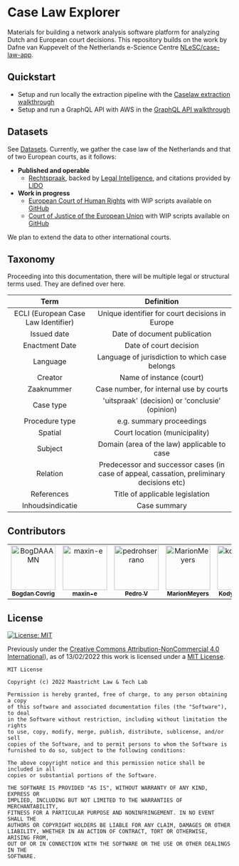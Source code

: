 # Case Law Explorer

Materials for building a network analysis software platform for analyzing Dutch and European court decisions. This repository builds on the work by Dafne van Kuppevelt of the Netherlands e-Science Centre [NLeSC/case-law-app](https://github.com/NLeSC/case-law-app).

## Quickstart

- Setup and run locally the extraction pipeline with the [Caselaw extraction walkthrough](https://maastrichtlawtech.github.io/case-law-explorer/#/etl/)
- Setup and run a GraphQL API with AWS in the [GraphQL API walkthrough](https://maastrichtlawtech.github.io/case-law-explorer/#/graphql/)

## Datasets

See [Datasets](/datasets/). Currently, we gather the case law of the Netherlands and that of two European courts, as it follows:

- **Published and operable**
    - [Rechtspraak](https://maastrichtlawtech.github.io/case-law-explorer/#/datasets/?id=rechtspraak-archive), backed by [Legal Intelligence](https://maastrichtlawtech.github.io/case-law-explorer/#/datasets/?id=legal-intelligence-api), and citations provided by [LIDO](https://maastrichtlawtech.github.io/case-law-explorer/#/datasets/?id=linked-data-overheid-lido)
- **Work in progress**
    - [European Court of Human Rights](https://maastrichtlawtech.github.io/case-law-explorer/#/datasets/?id=european-court-of-human-rights-echr) with WIP scripts available on [GitHub](https://github.com/maastrichtlawtech/case-law-explorer/blob/master/data_extraction/caselaw/echr/ECHR_metadata_harvester.py) 
    - [Court of Justice of the European Union](https://maastrichtlawtech.github.io/case-law-explorer/#/datasets/?id=court-of-justice-of-the-european-union-cjeu) with WIP scripts available on [GitHub](https://github.com/maastrichtlawtech/case-law-explorer/blob/master/data_extraction/caselaw/cellar/cellar_extraction.py)

We plan to extend the data to other international courts.

## Taxonomy

Proceeding into this documentation, there will be multiple legal or structural terms used. They are defined over here.

|                 Term                |                                         Definition                                        |
|:-----------------------------------:|:-----------------------------------------------------------------------------------------:|
| ECLI (European Case Law Identifier) | Unique identifier for court decisions in Europe                                           |
| Issued date                         | Date of document publication                                                              |
| Enactment Date                      | Date of court decision                                                                    |
| Language                            | Language of jurisdiction to which case belongs                                            |
| Creator                             | Name of instance (court)                                                                  |
| Zaaknummer                          | Case number, for internal use by courts                                                   |
| Case type                           | 'uitspraak' (decision) or 'conclusie' (opinion)                                           |
| Procedure type                      | e.g. summary proceedings                                                                  |
| Spatial                             | Court location (municipality)                                                             |
| Subject                             | Domain (area of the law) applicable to case                                               |
| Relation                            | Predecessor and successor cases (in case of appeal, cassation, preliminary decisions etc) |
| References                          | Title of applicable legislation                                                           |
| Inhoudsindicatie                    | Case summary                                                                              |

## Contributors

<!-- readme: contributors -start -->
<table>
<tr>
    <td align="center">
        <a href="https://github.com/BogDAAAMN">
            <img src="https://avatars.githubusercontent.com/u/22895284?v=4" width="100;" alt="BogDAAAMN"/>
            <br />
            <sub><b>Bogdan Covrig</b></sub>
        </a>
    </td>
    <td align="center">
        <a href="https://github.com/maxin-e">
            <img src="https://avatars.githubusercontent.com/u/15159137?v=4" width="100;" alt="maxin-e"/>
            <br />
            <sub><b>maxin-e</b></sub>
        </a>
    </td>
    <td align="center">
        <a href="https://github.com/pedrohserrano">
            <img src="https://avatars.githubusercontent.com/u/12054964?v=4" width="100;" alt="pedrohserrano"/>
            <br />
            <sub><b>Pedro V</b></sub>
        </a>
    </td>
    <td align="center">
        <a href="https://github.com/MarionMeyers">
            <img src="https://avatars.githubusercontent.com/u/23552499?v=4" width="100;" alt="MarionMeyers"/>
            <br />
            <sub><b>MarionMeyers</b></sub>
        </a>
    </td>
    <td align="center">
        <a href="https://github.com/kodymoodley">
            <img src="https://avatars.githubusercontent.com/u/13569029?v=4" width="100;" alt="kodymoodley"/>
            <br />
            <sub><b>Kody Moodley</b></sub>
        </a>
    </td>
    <td align="center">
        <a href="https://github.com/jaspersnel">
            <img src="https://avatars.githubusercontent.com/u/7067980?v=4" width="100;" alt="jaspersnel"/>
            <br />
            <sub><b>Jasper Snel</b></sub>
        </a>
    </td></tr>
</table>
<!-- readme: contributors -end -->

## License 

[![License: MIT](https://img.shields.io/badge/License-MIT-green.svg)](https://opensource.org/licenses/MIT)

Previously under the [Creative Commons Attribution-NonCommercial 4.0 International](https://creativecommons.org/licenses/by-nc/4.0/legalcode.en)), as of 13/02/2022 this work is licensed under a [MIT License](https://opensource.org/licenses/MIT).

```
MIT License

Copyright (c) 2022 Maastricht Law & Tech Lab

Permission is hereby granted, free of charge, to any person obtaining a copy
of this software and associated documentation files (the "Software"), to deal
in the Software without restriction, including without limitation the rights
to use, copy, modify, merge, publish, distribute, sublicense, and/or sell
copies of the Software, and to permit persons to whom the Software is
furnished to do so, subject to the following conditions:

The above copyright notice and this permission notice shall be included in all
copies or substantial portions of the Software.

THE SOFTWARE IS PROVIDED "AS IS", WITHOUT WARRANTY OF ANY KIND, EXPRESS OR
IMPLIED, INCLUDING BUT NOT LIMITED TO THE WARRANTIES OF MERCHANTABILITY,
FITNESS FOR A PARTICULAR PURPOSE AND NONINFRINGEMENT. IN NO EVENT SHALL THE
AUTHORS OR COPYRIGHT HOLDERS BE LIABLE FOR ANY CLAIM, DAMAGES OR OTHER
LIABILITY, WHETHER IN AN ACTION OF CONTRACT, TORT OR OTHERWISE, ARISING FROM,
OUT OF OR IN CONNECTION WITH THE SOFTWARE OR THE USE OR OTHER DEALINGS IN THE
SOFTWARE.
```
